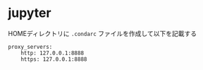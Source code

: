 jupyter
===

HOMEディレクトリに `.condarc` ファイルを作成して以下を記載する

```
proxy_servers:
    http: 127.0.0.1:8888
    https: 127.0.0.1:8888
```
